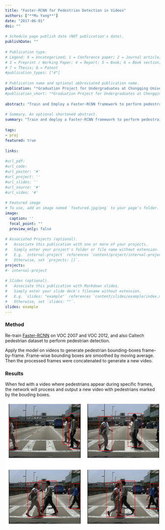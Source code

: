 ```yaml
---
title: "Faster-RCNN for Pedestrian Detection in Videos"
authors: ["**Mu Yang**"]
date: "2017-06-01"
doi: ""

# Schedule page publish date (NOT publication's date).
publishDate: ""

# Publication type.
# Legend: 0 = Uncategorized; 1 = Conference paper; 2 = Journal article;
# 3 = Preprint / Working Paper; 4 = Report; 5 = Book; 6 = Book section;
# 7 = Thesis; 8 = Patent
#publication_types: ["4"]

# Publication name and optional abbreviated publication name.
publication: "*Graduation Project for Undergraduates at Chongqing University*"
#publication_short: "*Graduation Project for Undergraduates at Chongqing University*"

abstract: "Train and Employ a Faster-RCNN framework to perform pedestrain detection in videos."

# Summary. An optional shortened abstract.
summary: "Train and deploy a Faster-RCNN framework to perform pedestrain detection in videos."

tags:
- proj
featured: true

links:

#url_pdf: 
#url_code: 
#url_poster: '#'
#url_project: ''
#url_slides: ''
#url_source: '#'
#url_video: '#'

# Featured image
# To use, add an image named `featured.jpg/png` to your page's folder. 
image:
  caption: ''
  focal_point: ""
  preview_only: false

# Associated Projects (optional).
#   Associate this publication with one or more of your projects.
#   Simply enter your project's folder or file name without extension.
#   E.g. `internal-project` references `content/project/internal-project/index.md`.
#   Otherwise, set `projects: []`.
projects:
#- internal-project

# Slides (optional).
#   Associate this publication with Markdown slides.
#   Simply enter your slide deck's filename without extension.
#   E.g. `slides: "example"` references `content/slides/example/index.md`.
#   Otherwise, set `slides: ""`.
slides: example
---
```


### Method

Re-train [Faster-RCNN](https://arxiv.org/pdf/1506.01497.pdf) on VOC 2007 and VOC 2012, and also Caltech pedestrian dataset to perform pedestrian detection.

Apply the model on videos to generate pedestrian bounding-boxes frame-by-frame. Frame-wise bounding boxes are smoothed by moving average. Then the processed frames were concatenated to generate a new video.


### Results

When fed with a video where pedestrians appear during specific frames, the network will process and output a new video with pedestrians marked by the bouding boxes.

![picture demo](./Picture3.png)